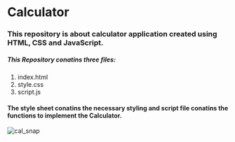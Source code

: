 # Calculator

### This repository is about calculator application created using HTML, CSS and JavaScript.
##### This Repository conatins three files:
1. index.html
2. style.css
3. script.js

#### The style sheet conatins the necessary  styling and script file conatins the functions to implement the Calculator.
![cal_snap](https://user-images.githubusercontent.com/114423987/192832830-a8a7efc1-b0fb-442c-bb68-83536419ca5d.png)
